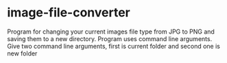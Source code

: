 # image-file-converter
Program for changing your current images file type from JPG to PNG and saving them to a new directory.
Program uses command line arguments. Give two command line arguments, first is current folder and second one is new folder
